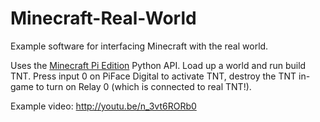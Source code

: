 Minecraft-Real-World
====================

Example software for interfacing Minecraft with the real world.

Uses the [Minecraft Pi Edition](http://pi.minecraft.net/) Python API. Load up
a world and run build TNT. Press input 0 on PiFace Digital to activate TNT,
destroy the TNT in-game to turn on Relay 0 (which is connected to real TNT!).

Example video: http://youtu.be/n_3vt6RORb0
